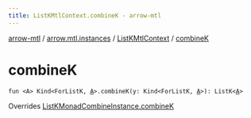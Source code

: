 ```yaml
---
title: ListKMtlContext.combineK - arrow-mtl
---
```


[arrow-mtl](../../index.html) / [arrow.mtl.instances](../index.html) / [ListKMtlContext](index.html) / [combineK](./combine-k.html)

# combineK

`fun <A> Kind<ForListK, `[`A`](combine-k.html#A)`>.combineK(y: Kind<ForListK, `[`A`](combine-k.html#A)`>): ListK<`[`A`](combine-k.html#A)`>`

Overrides [ListKMonadCombineInstance.combineK](../-list-k-monad-combine-instance/combine-k.html)


